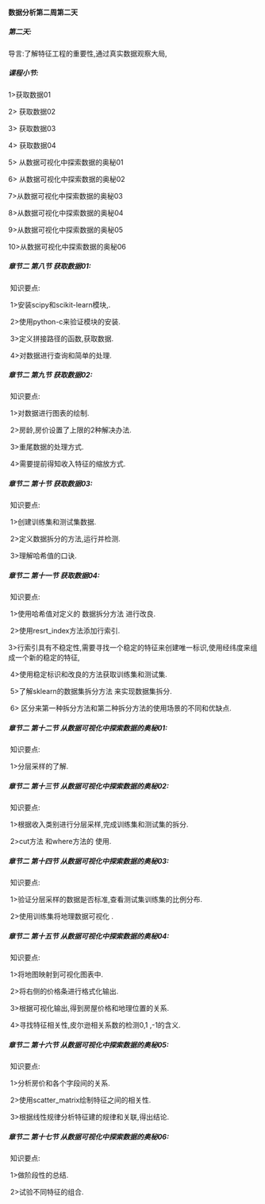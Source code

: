 #### 数据分析第二周第二天

##### **第二天:** 

导言:了解特征工程的重要性,通过真实数据观察大局,

##### **课程小节:**  

1>获取数据01

2> 获取数据02

3> 获取数据03

4> 获取数据04

5> 从数据可视化中探索数据的奥秘01

6> 从数据可视化中探索数据的奥秘02

7>从数据可视化中探索数据的奥秘03

8>从数据可视化中探索数据的奥秘04

9>从数据可视化中探索数据的奥秘05

10>从数据可视化中探索数据的奥秘06

##### **章节二  第八节 获取数据01:**

​    知识要点:

​        1>安装scipy和scikit-learn模块,.

​        2>使用python-c来验证模块的安装.

​        3>定义拼接路径的函数,获取数据.

​        4>对数据进行查询和简单的处理.

##### **章节二  第九节 获取数据02:**

​    知识要点:

​        1>对数据进行图表的绘制.

​        2>房龄,房价设置了上限的2种解决办法.

​        3>重尾数据的处理方式.

​        4>需要提前得知收入特征的缩放方式.

##### **章节二  第十节 获取数据03:**

​    知识要点:

​        1>创建训练集和测试集数据.

​        2>定义数据拆分的方法,运行并检测.

​        3>理解哈希值的口诀.

##### **章节二  第十一节 获取数据04:**

​    知识要点:

​        1>使用哈希值对定义的 数据拆分方法 进行改良.

​        2>使用resrt_index方法添加行索引.

​        3>行索引具有不稳定性,需要寻找一个稳定的特征来创建唯一标识,使用经纬度来组成一个新的稳定的特征,

​        4>使用稳定标识和改良的方法获取训练集和测试集.

​        5>了解sklearn的数据集拆分方法 来实现数据集拆分.

​        6> 区分来第一种拆分方法和第二种拆分方法的使用场景的不同和优缺点.

##### **章节二  第十二节 从数据可视化中探索数据的奥秘01:**

​    知识要点:

​        1>分层采样的了解.

##### **章节二  第十三节 从数据可视化中探索数据的奥秘02:**

​    知识要点:

​        1>根据收入类别进行分层采样,完成训练集和测试集的拆分.

​        2>cut方法 和where方法的 使用.

##### **章节二  第十四节 从数据可视化中探索数据的奥秘03:**

​    知识要点:

​        1>验证分层采样的数据是否标准,查看测试集训练集的比例分布.

​        2>使用训练集将地理数据可视化 .

##### **章节二  第十五节 从数据可视化中探索数据的奥秘04:**

​    知识要点:

​        1>将地图映射到可视化图表中.

​        2>将右侧的价格条进行格式化输出.

​        3>根据可视化输出,得到房屋价格和地理位置的关系.

​        4>寻找特征相关性,皮尔逊相关系数的检测0,1 ,-1的含义.

##### **章节二  第十六节 从数据可视化中探索数据的奥秘05:**

​    知识要点:

​        1>分析房价和各个字段间的关系.

​        2>使用scatter_matrix绘制特征之间的相关性.

​        3>根据线性规律分析特征建的规律和关联,得出结论.

##### **章节二  第十七节 从数据可视化中探索数据的奥秘06:**

​    知识要点:

​        1>做阶段性的总结.

​        2>试验不同特征的组合.